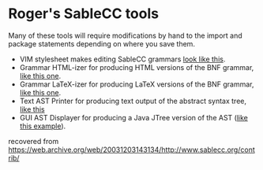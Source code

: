 # Roger's SableCC tools

Many of these tools will require modifications by hand to the import and package statements depending on where you save them.

- VIM stylesheet makes editing SableCC grammars [look like this](vimexample.html).
- Grammar HTML-izer for producing HTML versions of the BNF grammar, [like this one](simplec.html).
- Grammar LaTeX-izer for producing LaTeX versions of the BNF grammar, [like this one](bnf.pdf).
- Text AST Printer for producing text output of the abstract syntax tree, [like this](ASTPrinter.html)
- GUI AST Displayer for producing a Java JTree version of the AST ([like this example](ASTDisplay.jpg)).

recovered from https://web.archive.org/web/20031203143134/http://www.sablecc.org/contrib/

